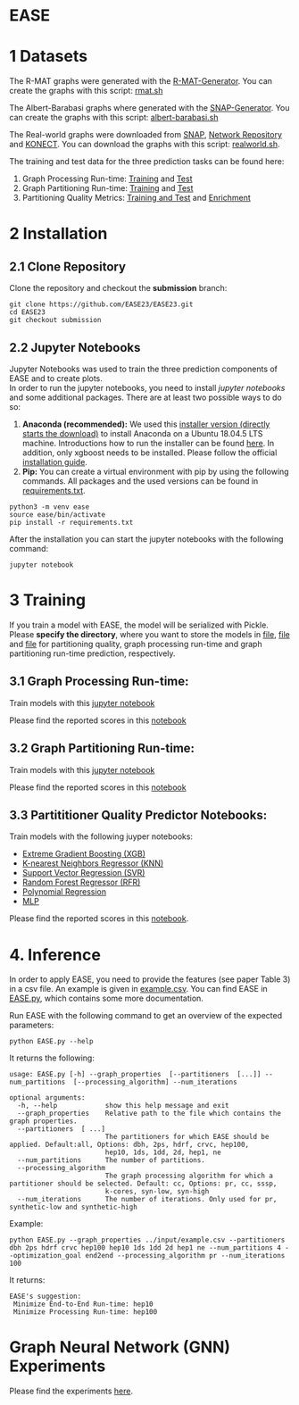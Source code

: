 # EASE

# 1 Datasets
The R-MAT graphs were generated with the [R-MAT-Generator](https://github.com/farkhor/PaRMAT). You can create the graphs with this script: [rmat.sh](quality/scripts/rmat.sh)

The Albert-Barabasi graphs where generated with the [SNAP-Generator](https://github.com/snap-stanford/snap/tree/master/examples/graphgen). You can create the graphs with this script: [albert-barabasi.sh](quality/scripts/albert-barabasi.sh)

The Real-world graphs were downloaded from [SNAP](https://snap.stanford.edu/), [Network Repository](http://networkrepository.com/) and [KONECT](http://konect.cc/). You can download the graphs with this script: [realworld.sh](quality/scripts/realworld.sh).

The training and test data for the three prediction tasks can be found here:
1. Graph Processing Run-time: [Training](processing/datasets/graph-processing-run-time_train.csv) and [Test](processing/datasets/graph-processing-run-time_test.csv)
2. Graph Partitioning Run-time: [Training](processing/datasets/graph-partitioning-run-time_train.csv) and [Test](processing/datasets/graph-partitioning-run-time_test.csv)
3. Partitioning Quality Metrics: [Training and Test](quality/data/combined.csv) and [Enrichment](quality/data/enrichment.csv)

# 2 Installation
## 2.1 Clone Repository
Clone the repository and checkout the **submission** branch:
```
git clone https://github.com/EASE23/EASE23.git
cd EASE23
git checkout submission
```
## 2.2 Jupyter Notebooks
Jupyter Notebooks was used to train the three prediction components of EASE and to create plots.  
In order to run the jupyter notebooks, you need to install *jupyter notebooks* and some additional packages. There are at least two possible ways to do so: 

1. **Anaconda (recommended):** We used this [installer version (directly starts the download)](https://repo.anaconda.com/archive/Anaconda3-2020.11-Linux-x86_64.sh) to install Anaconda on a Ubuntu 18.04.5 LTS machine. Introductions how to run the installer can be found [here](https://docs.anaconda.com/anaconda/install/linux/). In addition, only xgboost needs to be installed. Please follow the official [installation guide](https://xgboost.readthedocs.io/en/latest/install.html).
2. **Pip:** You can create a virtual environment with pip by using the following commands. All packages and the used versions can be found in [requirements.txt](requirements.txt). 
```
python3 -m venv ease
source ease/bin/activate
pip install -r requirements.txt
```

After the installation you can start the jupyter notebooks with the following command:
```
jupyter notebook
```

# 3 Training
If you train a model with EASE, the model will be serialized with Pickle. Please **specify the directory**, where you want to store the models in [file](quality/utils/config.py), [file](processing/notebooks/ProcessingRuntimeLearner.ipynb) and [file](processing/notebooks/PartitioningRuntimeLearner.ipynb) for partitioning quality, graph processing run-time and graph partitioning run-time prediction, respectively. 

## 3.1 Graph Processing Run-time: 
Train models with this [jupyter notebook](processing/notebooks/ProcessingRuntimeLearner.ipynb)

Please find the reported scores in this [notebook](processing/notebooks/run-time-prediction-scores.ipynb)

## 3.2 Graph Partitioning Run-time: 
Train models with this [jupyter notebook](processing/notebooks/PartitioningRuntimeLearner.ipynb)

Please find the reported scores in this [notebook](processing/notebooks/run-time-prediction-scores.ipynb)

## 3.3 Partititioner Quality Predictor Notebooks:   
Train models with the following juyper notebooks:
- [Extreme Gradient Boosting (XGB)](quality/notebooks/XGB.ipynb)
- [K-nearest Neighbors Regressor (KNN)](quality/notebooks/KNN.ipynb)
- [Support Vector Regression (SVR)](quality/notebooks/SVR.ipynb)
- [Random Forest Regressor (RFR)](quality/notebooks/RFR.ipynb)
- [Polynomial Regression](/quality/notebooks/PolyRegression.ipynb)
- [MLP](/quality/notebooks/MLP.ipynb)

Please find the reported scores in this [notebook](quality/notebooks/Plotter.ipynb).


# 4. Inference
In order to apply EASE, you need to provide the features (see paper Table 3) in a csv file. An example is given in [example.csv](processing/input/example.csv). You can find EASE in [EASE.py](processing/notebooks/EASE.py), which contains some more documentation. 

Run EASE with the following command to get an overview of the expected parameters:

```
python EASE.py --help
```

It returns the following:
```
usage: EASE.py [-h] --graph_properties  [--partitioners  [...]] --num_partitions  [--processing_algorithm] --num_iterations

optional arguments:
  -h, --help            show this help message and exit
  --graph_properties    Relative path to the file which contains the graph properties.
  --partitioners  [ ...]
                        The partitioners for which EASE should be applied. Default:all, Options: dbh, 2ps, hdrf, crvc, hep100,
                        hep10, 1ds, 1dd, 2d, hep1, ne
  --num_partitions      The number of partitions.
  --processing_algorithm 
                        The graph processing algorithm for which a partitioner should be selected. Default: cc, Options: pr, cc, sssp,
                        k-cores, syn-low, syn-high
  --num_iterations      The number of iterations. Only used for pr, synthetic-low and synthetic-high
```

Example:
```
python EASE.py --graph_properties ../input/example.csv --partitioners dbh 2ps hdrf crvc hep100 hep10 1ds 1dd 2d hep1 ne --num_partitions 4 --optimization_goal end2end --processing_algorithm pr --num_iterations 100
```

It returns:
```
EASE's suggestion: 
 Minimize End-to-End Run-time: hep10 
 Minimize Processing Run-time: hep100
```


# Graph Neural Network (GNN) Experiments
Please find the experiments [here](embedding). 

